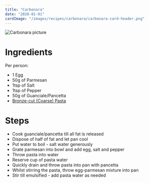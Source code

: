 ```yaml
---
title: "Carbonara"
date: "2020-01-01"
cardImage: "/images/recipes/carbonara/carbonara-card-header.png"
---
```

![Carbonara picture](/images/recipes/carbonara/carbonara-blog-image.jpeg)
# Ingredients 
Per person:
* 1 Egg
* 50g of Parmesan
* 1tsp of Salt
* 1tsp of Pepper
* 50g of Guanciale/Pancetta
* [Bronze-cut (Coarse) Pasta](https://www.epicurious.com/ingredients/what-is-bronze-cut-pasta-and-is-it-worth-it-article)

# Steps
* Cook guanciale/pancetta till all fat is released
* Dispose of half of fat and let pan cool
* Put water to boil - salt water generously
* Grate parmesan into bowl and add egg, salt and pepper
* Throw pasta into water
* Reserve cup of pasta water
* Quickly drain and throw pasta into pan with pancetta
* Whilst stirring the pasta, throw egg-parmesan mixture into pan
* Stir till emulsified - add pasta water as needed